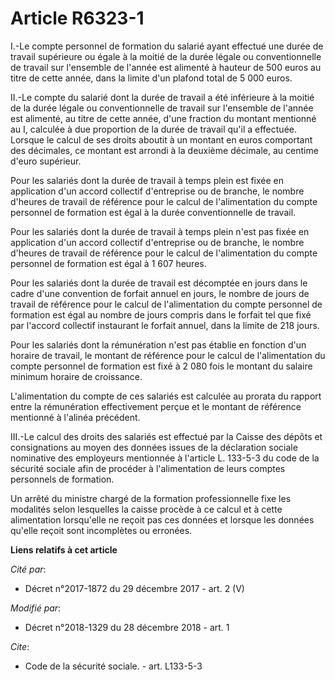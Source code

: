 # Article R6323-1

I.-Le compte personnel de formation du salarié ayant effectué une durée de travail supérieure ou égale à la moitié de la
durée légale ou conventionnelle de travail sur l'ensemble de l'année est alimenté à hauteur de 500 euros au titre de cette
année, dans la limite d'un plafond total de 5 000 euros.

II.-Le compte du salarié dont la durée de travail a été inférieure à la moitié de la durée légale ou conventionnelle de
travail sur l'ensemble de l'année est alimenté, au titre de cette année, d'une fraction du montant mentionné au I, calculée à
due proportion de la durée de travail qu'il a effectuée. Lorsque le calcul de ses droits aboutit à un montant en euros
comportant des décimales, ce montant est arrondi à la deuxième décimale, au centime d'euro supérieur.

Pour les salariés dont la durée de travail à temps plein est fixée en application d'un accord collectif d'entreprise ou de
branche, le nombre d'heures de travail de référence pour le calcul de l'alimentation du compte personnel de formation est
égal à la durée conventionnelle de travail.

Pour les salariés dont la durée de travail à temps plein n'est pas fixée en application d'un accord collectif d'entreprise ou
de branche, le nombre d'heures de travail de référence pour le calcul de l'alimentation du compte personnel de formation est
égal à 1 607 heures.

Pour les salariés dont la durée de travail est décomptée en jours dans le cadre d'une convention de forfait annuel en jours,
le nombre de jours de travail de référence pour le calcul de l'alimentation du compte personnel de formation est égal au
nombre de jours compris dans le forfait tel que fixé par l'accord collectif instaurant le forfait annuel, dans la limite de
218 jours.

Pour les salariés dont la rémunération n'est pas établie en fonction d'un horaire de travail, le montant de référence pour le
calcul de l'alimentation du compte personnel de formation est fixé à 2 080 fois le montant du salaire minimum horaire de
croissance.

L'alimentation du compte de ces salariés est calculée au prorata du rapport entre la rémunération effectivement perçue et le
montant de référence mentionné à l'alinéa précédent.

III.-Le calcul des droits des salariés est effectué par la Caisse des dépôts et consignations au moyen des données issues de
la déclaration sociale nominative des employeurs mentionnée à l'article L. 133-5-3 du code de la sécurité sociale afin de
procéder à l'alimentation de leurs comptes personnels de formation.

Un arrêté du ministre chargé de la formation professionnelle fixe les modalités selon lesquelles la caisse procède à ce
calcul et à cette alimentation lorsqu'elle ne reçoit pas ces données et lorsque les données qu'elle reçoit sont incomplètes
ou erronées.

**Liens relatifs à cet article**

_Cité par_:

  - Décret n°2017-1872 du 29 décembre 2017 - art. 2 (V)

_Modifié par_:

  - Décret n°2018-1329 du 28 décembre 2018 - art. 1

_Cite_:

  - Code de la sécurité sociale. - art. L133-5-3

